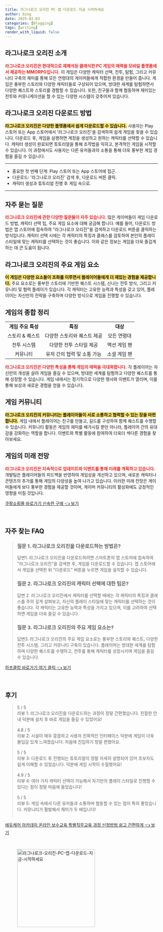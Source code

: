 ```yaml
---
title: 라그나로크 오리진 PC 앱 다운로드 지금 시작하세요
author: bing
date: 2025-02-03
categories: [Blogging]
tags: [writing]
render_with_liquid: false
---
```



<h2 id='라그나로크오리진소개'>라그나로크 오리진 소개</h2>

<p><b><span style="color: #ee2323;">라그나로크 오리진은 현대적으로 재해석된 클래식한 PC 게임의 매력을 모바일 플랫폼에서 제공하는 MMORPG입니다.</span></b> 이 게임은 다양한 캐릭터 선택, 전투, 탐험, 그리고 커뮤니티 구축의 재미를 통해 모든 연령대의 게이머들에게 적합한 환경을 만들어 줍니다. 게임은 풍부한 스토리와 다양한 캐릭터들로 구성되어 있으며, 방대한 세계를 탐험하면서 다양한 퀘스트와 스토리를 경험할 수 있습니다. 또한, 친구들과 함께 협동하며 재미있는 전투와 커뮤니케이션을 할 수 있는 다양한 시스템이 갖추어져 있습니다.</p>

<h2 id='다운로드방법'>라그나로크 오리진 다운로드 방법</h2>

<p><b><span style="background-color: #ffe066;">라그나로크 오리진은 다양한 플랫폼에서 쉽게 다운로드할 수 있습니다.</span></b> 사용자는 Play 스토어 또는 App 스토어에서 '라그나로크 오리진'을 검색하여 쉽게 게임을 찾을 수 있습니다. 다운로드 후, 게임을 실행하면 계정을 생성하고 원하는 캐릭터를 선택할 수 있습니다. 캐릭터 생성이 완료되면 튜토리얼을 통해 조작법을 익히고, 본격적인 게임을 시작할 수 있습니다. 이 과정에서도 사용자는 다른 유저들과의 소통을 통해 더욱 풍부한 게임 경험을 즐길 수 있습니다.</p>

<hr />

<ul>
    <li>중요한 첫 번째 단계: Play 스토어 또는 App 스토어에 접근.</li>
    <li>다운로드: '라그나로크 오리진' 검색 후, 다운로드 버튼 클릭.</li>
    <li>캐릭터 생성과 튜토리얼 진행 후 게임 속으로.</li>
</ul>

<hr />

<h2 id='자주묻는질문'>자주 묻는 질문</h2>

<p><b><span style="color: #ee2323;">라그나로크 오리진에 관한 다양한 질문들이 자주 있습니다.</span></b> 많은 게이머들이 게임 다운로드 방법, 캐릭터 선택 팁, 주요 게임 요소에 대해 궁금해 합니다. 예를 들어, 다운로드 방법은 앱 스토어에 접속하여 "라그나로크 오리진"을 검색하고 다운로드 버튼을 클릭하는 방식입니다. 캐릭터 선택 시에는 각 캐릭터의 특징과 클래스를 검토하여 본인의 플레이 스타일에 맞는 캐릭터를 선택하는 것이 좋습니다. 이와 같은 정보는 게임을 더욱 즐겁게 하는 데 큰 도움이 됩니다.</p>

<h2 id='주요게임요소'>라그나로크 오리진의 주요 게임 요소</h2>

<p><b><span style="background-color: #ffe066;">이 게임은 다양한 요소들이 조화를 이루면서 플레이어들에게 더 재밌는 경험을 제공합니다.</span></b> 주요 요소로는 풍부한 스토리에 기반한 퀘스트 시스템, 신나는 전투 방식, 그리고 커뮤니티 및 협력 플레이가 있습니다. 각 캐릭터는 고유한 능력과 특성을 갖고 있어, 플레이어는 자신만의 전략을 구축하며 다양한 방식으로 게임을 진행할 수 있습니다.</p>

<h2 id='종합정리'>게임의 종합 정리</h2>

<table>
    <tr>
        <td style="text-align: center; height: 17px;"><b>게임 주요 특성</b></td>
        <td style="text-align: center; height: 17px;"><b>특징</b></td>
        <td style="text-align: center; height: 17px;"><b>대상</b></td>
    </tr>
    <tr>
        <td style="text-align: center; height: 17px;">스토리 & 퀘스트</td>
        <td style="text-align: center; height: 17px;">다양한 스토리와 퀘스트 제공</td>
        <td style="text-align: center; height: 17px;">모든 연령대</td>
    </tr>
    <tr>
        <td style="text-align: center; height: 17px;">전투 시스템</td>
        <td style="text-align: center; height: 17px;">다양한 전투 스타일 제공</td>
        <td style="text-align: center; height: 17px;">액션 게임 팬</td>
    </tr>
    <tr>
        <td style="text-align: center; height: 17px;">커뮤니티</td>
        <td style="text-align: center; height: 17px;">유저 간의 협력 및 소통 가능</td>
        <td style="text-align: center; height: 17px;">소셜 게임 팬</td>
    </tr>
</table>

<p><b><span style="color: #ee2323;">라그나로크 오리진은 다양한 특성을 통해 게임의 매력을 극대화합니다.</span></b> 각 플레이어는 자신만의 개성을 살려 게임을 즐길 수 있으며, 방대한 세계를 탐험하고 다양한 퀘스트를 통해 성장할 수 있습니다. 게임 내에서는 정기적으로 다양한 행사와 이벤트가 열리며, 이를 통해 보상과 새로운 경험을 얻을 수 있습니다.</p>

<h2 id='게임커뮤니티'>게임 커뮤니티</h2>

<p><b><span style="background-color: #ffe066;">라그나로크 오리진의 커뮤니티는 플레이어들이 서로 소통하고 협력할 수 있는 장을 마련합니다.</span></b> 게임 내에서 플레이어는 친구를 만들고, 길드를 구성하여 함께 퀘스트를 수행할 수 있습니다. 커뮤니티 활동은 게임의 재미를 배가시킬 뿐만 아니라, 플레이어 간의 유대감을 강화하는 역할을 합니다. 이벤트와 특별 활동에 참여하여 더욱더 색다른 경험을 찾아보세요.</p>

<h2 id='미래전망'>게임의 미래 전망</h2>

<p><b><span style="color: #ee2323;">라그나로크 오리진은 지속적으로 업데이트와 이벤트를 통해 미래를 계획하고 있습니다.</span></b> 개발팀은 플레이어들의 피드백을 반영하여 게임성을 개선하고 있으며, 새로운 캐릭터나 콘텐츠의 추가를 통해 게임의 다양성을 높여 나가고 있습니다. 이러한 미래 전망은 게이머들에게 보다 풍부한 경험을 제공할 것이며, 게이머 커뮤니티의 활성화에도 긍정적인 영향을 미칠 것입니다.</p>


<p><a class="click-button" title="쿠팡쇼핑몰 바로가기 신속한 구매" href="https://yellowplanner.github.io/posts/%EC%BF%A0%ED%8C%A1%EC%87%BC%ED%95%91%EB%AA%B0-%EB%B0%94%EB%A1%9C%EA%B0%80%EA%B8%B0-%EC%8B%A0%EC%86%8D%ED%95%9C-%EA%B5%AC%EB%A7%A4/" rel="dofollow">쿠팡쇼핑몰 바로가기 신속한 구매 👈 보기</a></p><br>
<h2 id='자주_찾는_FAQ'>자주 찾는 FAQ</h2>
<div itemscope="" itemtype="https://schema.org/FAQPage"> 
<blockquote> 
<div itemscope="" itemprop="mainEntity" itemtype="https://schema.org/Question"> 
<h3 itemprop="name">질문 1. 라그나로크 오리진을 다운로드하는 방법은?</h3> 
<div itemscope="" itemprop="acceptedAnswer" itemtype="https://schema.org/Answer"> 
<span itemprop="text"> 
<p>답변1. 라그나로크 오리진을 다운로드하려면 스마트폰의 앱 스토어에 접속하여 "라그나로크 오리진"을 검색한 후, 게임을 다운로드할 수 있습니다. 앱 스토어에서 게임을 선택한 뒤 "다운로드" 버튼을 누르면 게임을 설치할 수 있습니다.</p> 
</span> 
</div> 
</div> 

<div itemscope="" itemprop="mainEntity" itemtype="https://schema.org/Question"> 
<h3 itemprop="name">질문 2. 라그나로크 오리진의 캐릭터 선택에 대한 팁은?</h3> 
<div itemscope="" itemprop="acceptedAnswer" itemtype="https://schema.org/Answer"> 
<span itemprop="text"> 
<p>답변 2. 라그나로크 오리진에서 캐릭터를 선택할 때에는 각 캐릭터의 특징과 클래스를 주의 깊게 살펴보고, 자신의 플레이 스타일에 맞는 캐릭터를 선택하는 것이 좋습니다. 각 캐릭터는 고유한 능력과 특성을 가지고 있으며, 이를 고려하여 선택하면 게임을 더욱 즐길 수 있습니다.</p> 
</span> 
</div> 
</div> 

<div itemscope="" itemprop="mainEntity" itemtype="https://schema.org/Question"> 
<h3 itemprop="name">질문 3. 라그나로크 오리진의 주요 게임 요소는?</h3> 
<div itemscope="" itemprop="acceptedAnswer" itemtype="https://schema.org/Answer"> 
<span itemprop="text"> 
<p>답변3. 라그나로크 오리진의 주요 게임 요소로는 풍부한 스토리와 퀘스트, 다양한 전투 시스템, 그리고 커뮤니티 구축이 있습니다. 플레이어는 방대한 세계를 탐험하며 다양한 퀘스트를 수행하고, 전투를 통해 캐릭터를 성장시키며 게임을 즐길 수 있습니다.</p> 
</span> 
</div> 
</div> 
</blockquote> 
</div>
<p><a class="click-button" title="하프클럽 바로가기 여기 클릭" href="https://yellowplanner.github.io/posts/%ED%95%98%ED%94%84%ED%81%B4%EB%9F%BD-%EB%B0%94%EB%A1%9C%EA%B0%80%EA%B8%B0-%EC%97%AC%EA%B8%B0-%ED%81%B4%EB%A6%AD/" rel="dofollow">하프클럽 바로가기 여기 클릭 👈 보기</a></p><br>
<h2 id='후기'>후기</h2>
<div itemscope itemtype="https://schema.org/Product">
  <blockquote>
  <div itemprop="review" itemscope itemtype="https://schema.org/Review">
      <div itemprop="reviewRating" itemscope itemtype="https://schema.org/Rating"> <span itemprop="ratingValue">5</span> / <span itemprop="bestRating">5</span> </div>
      <span itemprop="reviewBody">리뷰 1: 라그나로크 오리진을 다운로드하는 과정이 정말 간편했습니다. 친절한 안내 덕분에 설치 후 바로 게임을 즐길 수 있었어요!</span>
  </div>
  <br>
  <div itemprop="review" itemscope itemtype="https://schema.org/Review">
      <div itemprop="reviewRating" itemscope itemtype="https://schema.org/Rating"> <span itemprop="ratingValue">4.8</span> / <span itemprop="bestRating">5</span> </div>
      <span itemprop="reviewBody">리뷰 2: 시설이 매우 깔끔하고 사용자 친화적인 인터페이스 덕분에 게임이 더욱 몰입감 있게 느껴졌습니다. 처음에 진입하기 정말 편했어요.</span>
  </div>
  <br>
  <div itemprop="review" itemscope itemtype="https://schema.org/Review">
      <div itemprop="reviewRating" itemscope itemtype="https://schema.org/Rating"> <span itemprop="ratingValue">5</span> / <span itemprop="bestRating">5</span> </div>
      <span itemprop="reviewBody">리뷰 3: 다운로드 후 진행되는 튜토리얼이 정말 자세히 설명되어 있어 초보자도 쉽게 이해할 수 있었습니다. 덕분에 게임 시작이 수월했어요!</span>
  </div>
  <br>
  <div itemprop="review" itemscope itemtype="https://schema.org/Review">
      <div itemprop="reviewRating" itemscope itemtype="https://schema.org/Rating"> <span itemprop="ratingValue">4.9</span> / <span itemprop="bestRating">5</span> </div>
      <span itemprop="reviewBody">리뷰 4: 여러 가지 캐릭터 선택이 가능해서 자기만의 플레이 스타일로 진행할 수 있다는 점이 정말 마음에 들었습니다!</span>
  </div>
  <br>
  <div itemprop="review" itemscope itemtype="https://schema.org/Review">
      <div itemprop="reviewRating" itemscope itemtype="https://schema.org/Rating"> <span itemprop="ratingValue">5</span> / <span itemprop="bestRating">5</span> </div>
      <span itemprop="reviewBody">리뷰 5: 게임 속에서 다른 유저들과 소통하며 협동할 수 있는 점이 특히 좋았습니다. 커뮤니티가 활발해서 재미가 두 배입니다!</span>
  </div>
  <br>
  </blockquote>
</div>
<p><a class="click-button" title="에듀케어 아카데미 온라인 보수교육 특별직무교육 과정 신청방법 쉽고 간편하게" href="https://yellowplanner.github.io/posts/%EC%97%90%EB%93%80%EC%BC%80%EC%96%B4-%EC%95%84%EC%B9%B4%EB%8D%B0%EB%AF%B8-%EC%98%A8%EB%9D%BC%EC%9D%B8-%EB%B3%B4%EC%88%98%EA%B5%90%EC%9C%A1-%ED%8A%B9%EB%B3%84%EC%A7%81%EB%AC%B4%EA%B5%90%EC%9C%A1-%EA%B3%BC%EC%A0%95-%EC%8B%A0%EC%B2%AD%EB%B0%A9%EB%B2%95-%EC%89%BD%EA%B3%A0-%EA%B0%84%ED%8E%B8%ED%95%98%EA%B2%8C/" rel="dofollow">에듀케어 아카데미 온라인 보수교육 특별직무교육 과정 신청방법 쉽고 간편하게 👈 보기</a></p><br>
<figure class="image"><img src="https://yellowplanner.github.io/assets/img/thumbnail/라그나로크-오리진-PC-앱-다운로드-지금-시작하세요.webp" alt="라그나로크-오리진-PC-앱-다운로드-지금-시작하세요" width="256" height="256"></figure>